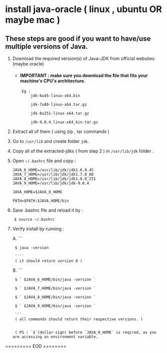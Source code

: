 # install java-oracle ( linux , ubuntu OR maybe mac )

## These steps are good if you want to have/use multiple versions of Java.

1. Download the required version(s) of Java-JDK from official websites (maybe oracle)
 
    - #### IMPORTANT : make sure you download the file that fits your machine's CPU's architecture.

    ```
        Eg : 
            jdk-6u45-linux-x64.bin  

            jdk-7u80-linux-x64.tar.gz 

            jdk-8u251-linux-x64.tar.gz  

            jdk-9.0.4_linux-x64_bin.tar.gz
    ```

2. Extract all of them ( using zip , tar commands )

3. Go to `/usr/lib` and create folder `jdk`.

4. Copy all of the extracted-jdks ( from step 2 ) in `/usr/lib/jdk` folder .

5. Open `~/.bashrc` file and copy :

    ```
    JAVA_6_HOME=/usr/lib/jdk/jdk1.6.0_45
    JAVA_7_HOME=/usr/lib/jdk/jdk1.7.0_80
    JAVA_8_HOME=/usr/lib/jdk/jdk1.8.0_251
    JAVA_9_HOME=/usr/lib/jdk/jdk-9.0.4

    JAVA_HOME=$JAVA_8_HOME

    PATH=$PATH:$JAVA_HOME/bin

    ```
6. Save .bashrc file and reload it by :
```
    $ source ~/.bashrc
```

7. Verify install by running : 

    A.
        ``` 
        
        $ java -version
        
        ````
        ( it should return version 8 )

    B.
        ```

        $ ` $JAVA_6_HOME/bin/java -version `

        $ ` $JAVA_7_HOME/bin/java -version `

        $ ` $JAVA_8_HOME/bin/java -version `

        $ ` $JAVA_9_HOME/bin/java -version `

        ```
        ( all commands should return their respective versions. )


        ( PS : `$`(dollar-sign) before `JAVA_9_HOME` is reqired, as you are accessing an environment variable.


========= EOD ========


